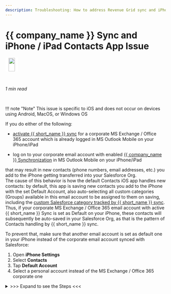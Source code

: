 ```yaml
---
description: Troubleshooting: How to address Revenue Grid sync and iPhone/iPad contacts app issue
---
```

# {{ company_name }} Sync and iPhone / iPad Contacts App Issue
  

<div class="container" style="display: inline-block; height: 42px; width: auto; padding: 1px 10px; background-color: #fff;"><img src="https://revenuegrid.com/revenue-inbox/wp-content/uploads/mobile-icon.svg" style="height: 100%; object-fit: contain; vertical-align: middle;"></div> 

&nbsp;

*1 min read*  

<!-- ShareThis BEGIN --> 
<div class="addthis_inline_share_toolbox"></div>
<!-- End ShareThis --> 

&nbsp;

!!! note "Note"
    This issue is specific to iOS and does not occur on devices using Android, MacOS, or Windows OS

If you do either of the following:

- [activate {{ short_name }} sync](../Authorizing-Sync-Engine-to-Work-with-Your-Data/) for a corporate MS Exchange / Office 365 account which is already logged in MS Outlook Mobile on your iPhone/iPad

- log on to your corporate email account with enabled [{{ company_name }} Synchronization](../Synchronization-Engine-An-Overview/) in MS Outlook Mobile on your iPhone/iPad  

that may result in new contacts (phone numbers, email addresses, etc.) you add to the iPhone getting transferred into your Salesforce Org.  
The cause of this behavior is how the default Contacts iOS app handles new contacts: by default, this app is saving new contacts you add to the iPhone with the set Default Account, also auto-selecting all custom categories (Groups) available in this email account to be assigned to them on saving, including the [custom Salesforce category tracked by {{ short_name }} sync](../Synchronization-of-Contacts/#syncing_a_contact_using_the_custom_salesforce_category).  
Thus, if your corporate MS Exchange / Office 365 email account with active {{ short_name }} Sync is set as Default on your iPhone, these contacts will subsequently be auto-saved in your Salesforce Org, as that is the pattern of Contacts handling by {{ short_name }} sync.



To prevent that, make sure that another email account is set as default one in your iPhone instead of the corporate email account synced with Salesforce:

1. Open **iPhone Settings**
2. Select **Contacts**
3. Tap **Default Account**
4. Select a personal account instead of the MS Exchange / Office 365 corporate one

<details><summary>>>> Expand to see the Steps <<<</summary>
<p>
    <div style="text-align:center"><b>(1)</b></b><img src="..\..\assets\images\Using-SmartCloud-Connect\iOS\defaultacc1.png" alt="" width="400"> <br>   <div style="text-align:center"><b>(2)</b><img src="..\..\assets\images\Using-SmartCloud-Connect\iOS\defaultacc2.png" alt="" width="400">  
    </p>
   </details>


&#160;
 &#160;

